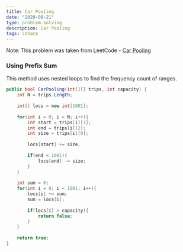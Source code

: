 ```yaml
---
title: Car Pooling
date: "2020-09-21"
type: problem-solving
description: Car Pooling
tags: csharp
---
```


Note: This problem was taken from LeetCode - [Car Pooling](https://leetcode.com/problems/car-pooling/)

### Using Prefix Sum

This method uses nested loops to find the frequency count of ranges.

```csharp
public bool CarPooling(int[][] trips, int capacity) {
	int N = trips.Length;
	
	int[] locs = new int[1001];
	
	for(int i = 0; i < N; i++){
		int start = trips[i][1];
		int end = trips[i][2];
		int size = trips[i][0];
		
		locs[start] += size;
		
		if(end < 1001){
			locs[end] -= size;
		}
	}
	
	int sum = 0;
	for(int i = 0; i < 1001; i++){
		locs[i] += sum;
		sum = locs[i];
		
		if(locs[i] > capacity){
			return false;
		}
	}
	
	return true;
}
```
